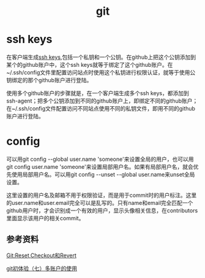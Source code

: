 <h1 align="center"> git </h1>

# ssh keys

在客户端生成[ssh keys](https://help.github.com/articles/connecting-to-github-with-ssh/),包括一个私钥和一个公钥。在github上把这个公钥添加到某个的github账户中，这个ssh keys就等于绑定了这个github账户。在~/.ssh/config文件里配置访问站点时使用这个私钥进行权限认证，就等于使用公钥绑定的那个github账户进行登陆。

使用多个github账户的步骤就是，在一个客户端生成多个ssh keys，都添加到ssh-agent；把多个公钥添加到不同的github账户上，即绑定不同的github账户；在~/.ssh/config文件配置访问不同站点使用不同的私钥文件，即用不同的github账户进行登陆。

# config

可以用git config --global user.name 'someone'来设置全局的用户，也可以用git config user.name 'someone'来设置局部用户名。如果有局部用户名，就会优先使用局部用户名。可以用git config --unset --global user.name来unset全局设置。 

这里设置的用户名及邮箱不用于权限验证，而是用于commit时的用户标注。这里的user.name和user.email完全可以是乱写的。只有name和email完全匹配一个github用户时，才会识别成一个有效的用户，显示头像相关信息，在contributors里面显示该用户的相关commit。

参考资料
-

<a href="https://www.jianshu.com/p/e196b90b5b15" target="_blank">Git:Reset,Checkout和Revert</a>

[git初体验（七）多账户的使用](https://www.cnblogs.com/BeginMan/p/3548139.html)